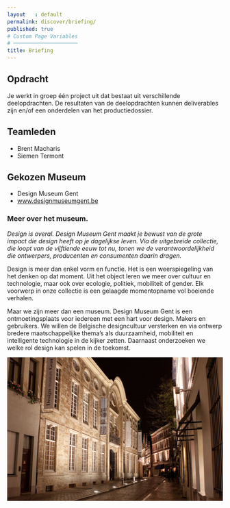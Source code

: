 ```yaml
---
layout   : default
permalink: discover/briefing/
published: true
# Custom Page Variables
# ─────────────────────
title: Briefing
---
```


Opdracht
--------
Je werkt in groep één project uit dat bestaat uit verschillende deelopdrachten. De resultaten van de deelopdrachten kunnen deliverables zijn en/of een onderdelen van het productiedossier.

Teamleden
---------

 - Brent Macharis
 - Siemen Termont


Gekozen Museum
--------------
 - Design Museum Gent
 - <a href="https://www.designmuseumgent.be/">www.designmuseumgent.be</a>

### Meer over het museum.
*Design is overal. Design Museum Gent maakt je bewust van de grote impact die design heeft op je dagelijkse leven. Via de uitgebreide collectie, die loopt van de vijftiende eeuw tot nu, tonen we de verantwoordelijkheid die ontwerpers, producenten en consumenten daarin dragen.*

Design is meer dan enkel vorm en functie. Het is een weerspiegeling van het denken op dat moment. Uit het object leren we meer over cultuur en technologie, maar ook over ecologie, politiek, mobiliteit of gender. Elk voorwerp in onze collectie is een gelaagde momentopname vol boeiende verhalen.

Maar we zijn meer dan een museum. Design Museum Gent is een ontmoetingsplaats voor iedereen met een hart voor design. Makers en gebruikers. We willen de Belgische designcultuur versterken en via ontwerp bredere maatschappelijke thema’s als duurzaamheid, mobiliteit en intelligente technologie in de kijker zetten. Daarnaast onderzoeken we welke rol design kan spelen in de toekomst.

<img src="../../images/museum.jpg" alt="designmuseum" class="images2">
